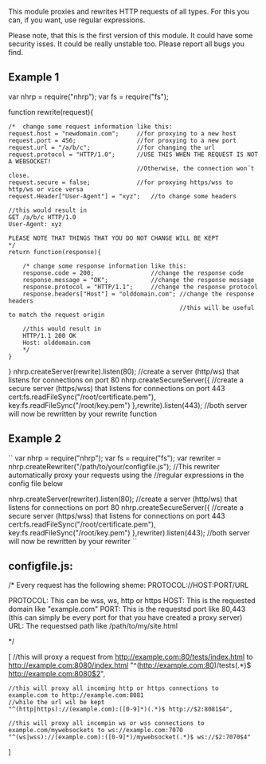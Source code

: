 This module proxies and rewrites HTTP requests of all types.
For this you can, if you want, use regular expressions.

Please note, that this is the first version of this module. It could have some security isses.
It could be really unstable too. Please report all bugs you find.


Example 1
-----------------------------------------------------------------------------------------------------------------------

var nhrp = require("nhrp");
var fs = require("fs");


function rewrite(request){

    /*  change some request information like this:
    request.host = "newdomain.com";     //for proxying to a new host
    request.port = 456;                 //for proxying to a new port
    request.url = "/a/b/c";             //for changing the url
    request.protocol = "HTTP/1.0";      //USE THIS WHEN THE REQUEST IS NOT A WEBSOCKET!
                                        //Otherwise, the connection won´t close.
    request.secure = false;             //for proxying https/wss to http/ws or vice versa    
    request.Header["User-Agent"] = "xyz";   //to change some headers

    //this would result in
    GET /a/b/c HTTP/1.0
    User-Agent: xyz
    
    PLEASE NOTE THAT THINGS THAT YOU DO NOT CHANGE WILL BE KEPT
    */
    return function(response){

        /* change some response information like this:
        response.code = 200;                //change the response code
        response.message = "OK";            //change the response message
        response.protocol = "HTTP/1.1";     //change the response protocol
        response.headers["Host"] = "olddomain.com"; //change the response headers
                                                    //this will be useful to match the request origin

        //this would result in
        HTTP/1.1 200 OK
        Host: olddomain.com
        */
    }
}
nhrp.createServer(rewrite).listen(80);              //create a server (http/ws) that listens for connections on port 80
nhrp.createSecureServer({                           //create a secure server (https/wss) that listens for connections on port 443
    cert:fs.readFileSync("/root/certificate.pem"),
    key:fs.readFileSync("/root/key.pem")
},rewrite).listen(443);                             //both server will now be rewritten by your rewrite function


Example 2
-----------------------------------------------------------------------------------------------------------------------

``
var nhrp = require("nhrp");
var fs = require("fs");
var rewriter = nhrp.createRewriter("/path/to/your/configfile.js");      //This rewriter automatically proxy your requests using the
                                                                        //regular expressions in the config file below

nhrp.createServer(rewriter).listen(80);              //create a server (http/ws) that listens for connections on port 80
nhrp.createSecureServer({                           //create a secure server (https/wss) that listens for connections on port 443
    cert:fs.readFileSync("/root/certificate.pem"),
    key:fs.readFileSync("/root/key.pem")
},rewriter).listen(443);                             //both server will now be rewritten by your rewriter
``

configfile.js:
--------------

/*
Every request has the following sheme:
PROTOCOL://HOST:PORT/URL

PROTOCOL: This can be wss, ws, http or https
HOST:   This is the requested domain like "example.com"
PORT:   This is the requestsd port like 80,443 (this can simply be every port for that you have created a proxy server)
URL:    The requestsed path like /path/to/my/site.html

*/

[
    //this will proxy a request from http://example.com:80/tests/index.html to http://example.com:8080/index.html
    "^(http://example.com:80)/tests(.*)$ http://example.com:8080$2",
    
    //this will proxy all incoming http or https connections to example.com to http://example.com:8081
    //while the url wil be kept
    "^(http|https)://(example.com):([0-9]*)(.*)$ http://$2:8081$4",

    //this will proxy all incompin ws or wss connections to example.com/mywebsockets to ws://example.com:7070
    "^(ws|wss)://(example.com):([0-9]*)/mywebsocket(.*)$ ws://$2:7070$4"

]
